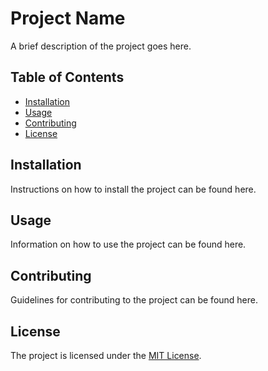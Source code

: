 # Project Name

A brief description of the project goes here.

## Table of Contents

- [Installation](#installation)
- [Usage](#usage)
- [Contributing](#contributing)
- [License](#license)

## Installation

Instructions on how to install the project can be found here.

## Usage

Information on how to use the project can be found here.

## Contributing

Guidelines for contributing to the project can be found here.

## License

The project is licensed under the [MIT License](LICENSE).
